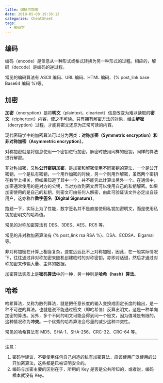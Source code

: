```yaml
---
title: 编码与加密
date: 2018-05-08 19:36:13
categories: CheatSheet
tags:
  - 密码学
---
```


## 编码

编码（encode）是信息从一种形式或格式转换为另一种形式的过程。相应的，解码（decode）是编码的逆过程。

常见的编码算法有 ASCII 编码、URL 编码、HTML 编码、{% post_link base Base64 编码 %}等。

## 加密

**加密**（encryption）是将**明文**（plaintext，cleartext）信息改变为难以读取的**密文**（ciphertext）内容，使之不可读。只有拥有解密方法的对象，经由**解密**（decryption）过程，才能将密文还原为正常可读的内容。

现代密码学中的加密算法可以分为两类：**对称加密（Symmetric encryption）**和**非对称加密（Asymmetric encryption）**。

对称加密就是将信息使用一个密钥进行加密，解密时使用同样的密钥，同样的算法进行解密。

非对称加密，又称**公开密钥加密**，是加密和解密使用不同密钥的算法，一个是公开密钥，一个是私有密钥，一个用作加密的时候，另一个则用作解密，虽然两个密钥在数学上相关，但如果知道了其中一个，并不能凭此计算出另外一个。在通信中，加密通常使用的是对方的公钥，当对方收到密文后可以使用自己的私钥解密。如果加密使用的是自己的私钥，则密文可由任何人解密，由此可验证该文件必定出自该用户，这亦称作**数字签名（Digital Signature）**。

跑题一下，实际上为了性能，数字签名并不是直接使用私钥加密明文，而是使用私钥加密明文的哈希值。

常见的对称加密算法有 DES、3DES、AES、RC5 等。

常见的非对称加密算法有 {% post_link rsa RSA %}、DSA、ECDSA、Elgamal 等。

非对称加密在计算上相当复杂，速度远远比不上对称加密，因此，在一般实际情况下，往往通过非对称加密来随机创建临时的对称密钥，亦即对话键，然后才通过对称加密来传输大量、主体的数据。

加密算法实质上是**密码算法**中的一种，另一种则是**哈希（hash）算法**。
<!-- more -->
## 哈希

哈希算法，又称为散列算法，就是把任意长度的输入变换成固定长度的输出，是一种不可逆的算法，也就是说不能通过密文（即哈希值）反算出明文，这是一种单向加密的算法。另外，多个不同的明文可能会得到同一个密文，因为值域是有限的，这种情况称为**冲突**。一个优秀的哈希算法会尽量的减少这种冲突性。

常见的哈希算法有 MD5、SHA-1、SHA-256、CRC-32、CRC-64 等。

----

注意：

1. 密码学建议，不要使用任何自己创造的私有加密算法，应该使用广泛使用的公开加密算法，这些都是已被证明安全的。
2. 编码与加密主要的区别在于，所用的 Key 是否是公共所知的，或者说，编码根本就没有 Key。
